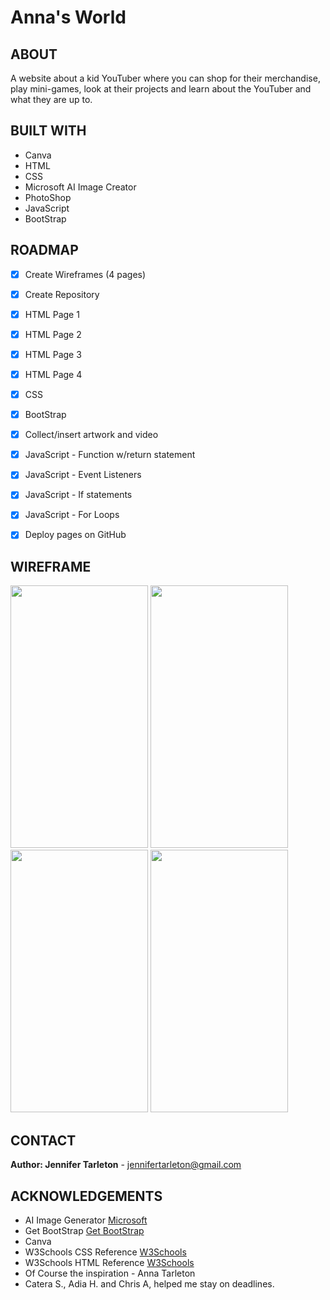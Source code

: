 # Anna's World
## ABOUT

  A website about a kid YouTuber where you can shop for their merchandise, play mini-games, look at their projects and learn about the YouTuber and what they are up to. 
  
  
## BUILT WITH

* Canva
* HTML
* CSS
* Microsoft AI Image Creator
* PhotoShop
* JavaScript
* BootStrap


## ROADMAP

* [x] Create Wireframes (4 pages)
* [x] Create Repository
* [x] HTML Page 1
* [x] HTML Page 2
* [x] HTML Page 3
* [x] HTML Page 4
* [x] CSS
* [x] BootStrap
* [x] Collect/insert artwork and video 
* [x] JavaScript - Function w/return statement
* [x] JavaScript - Event Listeners
* [x] JavaScript - If statements
* [x] JavaScript - For Loops
* [x] Deploy pages on GitHub


## WIREFRAME

<img src="https://github.com/JenniferT9462/CodeX-Capstone-Pathway-1/assets/63979357/5327a360-5b38-400b-b15d-2ca8a4f6c38d" height="420" width="220">

<img src="https://github.com/JenniferT9462/CodeX-Capstone-Pathway-1/assets/63979357/6d489034-b274-4afd-a042-bf68b288daa4" height="420" width="220">
<img src="https://github.com/JenniferT9462/CodeX-Capstone-Pathway-1/assets/63979357/7f15decd-fe2e-4eb9-a52f-9f3bac76ebc2" height="420" width="220">
<img src="https://github.com/JenniferT9462/CodeX-Capstone-Pathway-1/assets/63979357/371c715e-9623-44d9-8d94-d464e53f97f6" height="420" width="220">



## CONTACT

**Author: Jennifer Tarleton** - jennifertarleton@gmail.com

## ACKNOWLEDGEMENTS

* AI Image Generator [Microsoft](https://designer.microsoft.com/image-creator)
* Get BootStrap [Get BootStrap](https://getbootstrap.com/docs/5.3/getting-started/introduction/)
* Canva
* W3Schools CSS Reference [W3Schools](https://www.w3schools.com/cssref/index.php)
* W3Schools HTML Reference [W3Schools](https://www.w3schools.com/tags/default.asp)
* Of Course the inspiration - Anna Tarleton
* Catera S., Adia H. and Chris A, helped me stay on deadlines.


